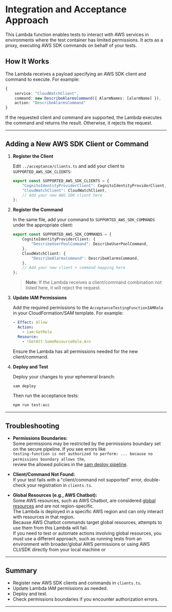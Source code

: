 # Integration and Acceptance Approach

This Lambda function enables tests to interact with AWS services in environments where the test container has limited permissions. It acts as a proxy, executing AWS SDK commands on behalf of your tests.

## How It Works

The Lambda receives a payload specifying an AWS SDK client and command to execute. For example:


```ts
{
    service: "CloudWatchClient",
    command: new DescribeAlarmsCommand({ AlarmNames: [alarmName] }),
    action: "DescribeAlarmsCommand"
}
```

If the requested client and command are supported, the Lambda executes the command and returns the result. Otherwise, it rejects the request.

--- 

## Adding a New AWS SDK Client or Command

1. **Register the Client**

    Edit `../acceptance/clients.ts` and add your client to `SUPPORTED_AWS_SDK_CLIENTS`:

    ```ts
    export const SUPPORTED_AWS_SDK_CLIENTS = {
        "CognitoIdentityProviderClient": CognitoIdentityProviderClient,
        "CloudWatchClient": CloudWatchClient,
        // Add your new AWS SDK client here
    };
    ```

2. **Register the Command**

    In the same file, add your command to `SUPPORTED_AWS_SDK_COMMANDS` under the appropriate client:

    ```ts
    export const SUPPORTED_AWS_SDK_COMMANDS = {
        CognitoIdentityProviderClient: {
            "DescribeUserPoolCommand": DescribeUserPoolCommand,
        },
        CloudWatchClient: {
            "DescribeAlarmsCommand": DescribeAlarmsCommand,
        },
        // Add your new client + command mapping here
    };
    ```

    > **Note:** If the Lambda receives a client/command combination not listed here, it will reject the request.

3. **Update IAM Permissions**

    Add the required permissions to the `AcceptanceTestingFunctionIAMRole` in your CloudFormation/SAM template. For example:

    ```yaml
    - Effect: Allow
      Action:
        - iam:GetRole
      Resource: 
        - !GetAtt SomeResourceRole.Arn
    ```

    Ensure the Lambda has all permissions needed for the new client/command.

4. **Deploy and Test**

    Deploy your changes to your ephemeral branch:

    ```sh
    sam deploy
    ```

    Then run the acceptance tests:

    ```sh
    npm run test:acc
    ```

---

## Troubleshooting

- **Permissions Boundaries:**  
  Some permissions may be restricted by the permissions boundary set on the secure pipeline. If you see errors like  
  `testing-function is not authorized to perform: ... because no permissions boundary allows the`,  
  review the allowed policies in the [sam deploy pipeline](https://github.com/govuk-one-login/devplatform-deploy/blob/main/sam-deploy-pipeline/template.yaml#L4256).

- **Client/Command Not Found:**  
  If your test fails with a "client/command not supported" error, double-check your registration in `clients.ts`.

- **Global Resources (e.g., AWS Chatbot):**  
  Some AWS resources, such as AWS Chatbot, are considered [global resources](https://docs.aws.amazon.com/general/latest/gr/aws-arns-and-namespaces.html#genref-arns) and are not region-specific.  
  The Lambda is deployed in a specific AWS region and can only interact with resources in that region.  
  Because AWS Chatbot commands target global resources, attempts to use them from this Lambda will fail.  
  If you need to test or automate actions involving global resources, you must use a different approach, such as running tests from an environment with broader/global AWS permissions or using AWS CLI/SDK directly from your local machine or

---

## Summary

- Register new AWS SDK clients and commands in `clients.ts`.
- Update Lambda IAM permissions as needed.
- Deploy and test.
- Check permissions boundaries if you encounter authorization errors.

---